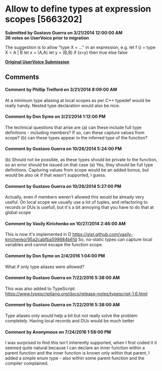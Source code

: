 # Allow to define types at expression scopes [5663202] #

**Submitted by Gustavo Guerra on 3/21/2014 12:00:00 AM**  
**36 votes on UserVoice prior to migration**  

The suggestion is to allow "type X = ..." in an expression, e.g.
let f () =
type X = A | B
let x = (A,A)
let y = (B,B)
if (x=y) then true else false



**[Original UserVoice Submission](https://fslang.uservoice.com/forums/245727-f-language/suggestions/5663202)**


## Comments ##


#### Comment by Phillip Trelford on 3/21/2014 8:09:00 AM ####
At a minimum type aliasing at local scopes as per C++ typedef would be really handy. Nested type declaration would also be nice.


#### Comment by Don Syme on 3/21/2014 1:12:00 PM ####
The technical questions that arise are
(a) can these include full type definitions - including members? If so, can these capture values from scope?
(b) can these types appear in the inferred type of the function?


#### Comment by Gustavo Guerra on 10/26/2014 5:24:00 PM ####
(b) Should not be possible, as these types should be private to the function, so an error should be issued on that case
(a) Yes, they should be full type definitions. Capturing values from scope would be an added bonus, but would be also ok if that wasn't supported, I guess.


#### Comment by Gustavo Guerra on 10/26/2014 5:27:00 PM ####
Actually, even if members weren't allowed this would be already very useful. On local scope we usually use a lot of tuples, and refactoring to records or DUs is usefull, but it's a bit annoying that you have to do that at global scope


#### Comment by Vasily Kirichenko on 10/27/2014 2:46:00 AM ####
This is now it's implemented in D https://gist.github.com/vasily-kirichenko/95a2cabfba599884b61d
So, no-static types can capture local variables and cannot escape the function scope.


#### Comment by Don Syme on 2/4/2016 1:04:00 PM ####
What if only type aliases were allowed?


#### Comment by Gustavo Guerra on 7/22/2016 5:38:00 AM ####
This was also added to TypeScript: https://www.typescriptlang.org/docs/release-notes/typescript-1.6.html


#### Comment by Gustavo Guerra on 7/22/2016 5:38:00 AM ####
Type aliases only would help a bit but not really solve the problem completely. Having local records and DUs would be much better


#### Comment by Anonymous on 7/24/2016 1:58:00 PM ####
I was surprised to find this isn't inherently supported, when I first coded it it seemed quite natural because I can declare an inner function within a parent function and the inner function is known only within that parent, I added a simple enum type - also within some parent function and the compiler complained.

